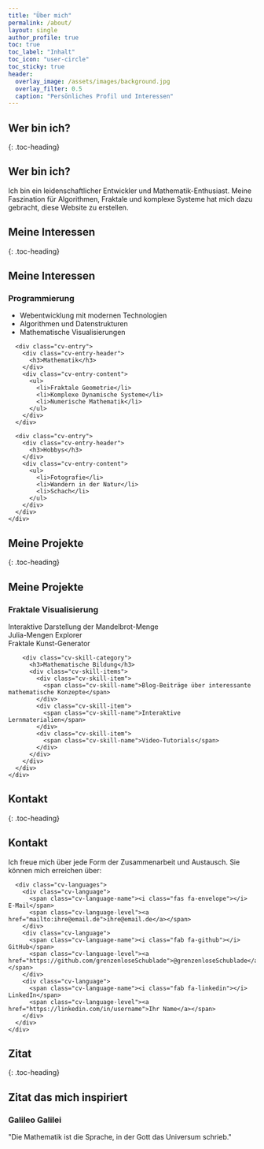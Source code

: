 ```yaml
---
title: "Über mich"
permalink: /about/
layout: single
author_profile: true
toc: true
toc_label: "Inhalt"
toc_icon: "user-circle"
toc_sticky: true
header:
  overlay_image: /assets/images/background.jpg
  overlay_filter: 0.5
  caption: "Persönliches Profil und Interessen"
---
```


<style>
/* Verstecke die Markdown-Überschriften für das TOC */
.toc-heading {
  position: absolute !important;
  width: 1px !important;
  height: 1px !important;
  padding: 0 !important;
  margin: -1px !important;
  overflow: hidden !important;
  clip: rect(0, 0, 0, 0) !important;
  white-space: nowrap !important;
  border: 0 !important;
}

/* Stelle sicher, dass die Überschriften wirklich versteckt sind */
h2.toc-heading {
  display: none !important;
  visibility: hidden !important;
}

/* Stelle sicher, dass die Anker-Links korrekt funktionieren */
.section-anchor {
  display: block;
  position: relative;
  top: -100px;
  visibility: hidden;
}
</style>

<span id="wer-bin-ich" class="section-anchor"></span>
## Wer bin ich?
{: .toc-heading}

<div class="cv-container">

  <div class="cv-section">
    <h2 class="cv-section-title"><i class="fas fa-user"></i> Wer bin ich?</h2>
    <div class="cv-section-content">
      <p>Ich bin ein leidenschaftlicher Entwickler und Mathematik-Enthusiast. Meine Faszination für Algorithmen, Fraktale und komplexe Systeme hat mich dazu gebracht, diese Website zu erstellen.</p>
    </div>
  </div>

</div>

<span id="meine-interessen" class="section-anchor"></span>
## Meine Interessen
{: .toc-heading}

<div class="cv-container">

  <div class="cv-section">
    <h2 class="cv-section-title"><i class="fas fa-brain"></i> Meine Interessen</h2>
    <div class="cv-section-content">
      <div class="cv-entry">
        <div class="cv-entry-header">
          <h3>Programmierung</h3>
        </div>
        <div class="cv-entry-content">
          <ul>
            <li>Webentwicklung mit modernen Technologien</li>
            <li>Algorithmen und Datenstrukturen</li>
            <li>Mathematische Visualisierungen</li>
          </ul>
        </div>
      </div>
      
      <div class="cv-entry">
        <div class="cv-entry-header">
          <h3>Mathematik</h3>
        </div>
        <div class="cv-entry-content">
          <ul>
            <li>Fraktale Geometrie</li>
            <li>Komplexe Dynamische Systeme</li>
            <li>Numerische Mathematik</li>
          </ul>
        </div>
      </div>
      
      <div class="cv-entry">
        <div class="cv-entry-header">
          <h3>Hobbys</h3>
        </div>
        <div class="cv-entry-content">
          <ul>
            <li>Fotografie</li>
            <li>Wandern in der Natur</li>
            <li>Schach</li>
          </ul>
        </div>
      </div>
    </div>
  </div>

</div>

<span id="meine-projekte" class="section-anchor"></span>
## Meine Projekte
{: .toc-heading}

<div class="cv-container">

  <div class="cv-section">
    <h2 class="cv-section-title"><i class="fas fa-project-diagram"></i> Meine Projekte</h2>
    <div class="cv-section-content">
      <div class="cv-skills">
        <div class="cv-skill-category">
          <h3>Fraktale Visualisierung</h3>
          <div class="cv-skill-items">
            <div class="cv-skill-item">
              <span class="cv-skill-name">Interaktive Darstellung der Mandelbrot-Menge</span>
            </div>
            <div class="cv-skill-item">
              <span class="cv-skill-name">Julia-Mengen Explorer</span>
            </div>
            <div class="cv-skill-item">
              <span class="cv-skill-name">Fraktale Kunst-Generator</span>
            </div>
          </div>
        </div>
        
        <div class="cv-skill-category">
          <h3>Mathematische Bildung</h3>
          <div class="cv-skill-items">
            <div class="cv-skill-item">
              <span class="cv-skill-name">Blog-Beiträge über interessante mathematische Konzepte</span>
            </div>
            <div class="cv-skill-item">
              <span class="cv-skill-name">Interaktive Lernmaterialien</span>
            </div>
            <div class="cv-skill-item">
              <span class="cv-skill-name">Video-Tutorials</span>
            </div>
          </div>
        </div>
      </div>
    </div>
  </div>

</div>

<span id="kontakt" class="section-anchor"></span>
## Kontakt
{: .toc-heading}

<div class="cv-container">

  <div class="cv-section">
    <h2 class="cv-section-title"><i class="fas fa-envelope"></i> Kontakt</h2>
    <div class="cv-section-content">
      <p>Ich freue mich über jede Form der Zusammenarbeit und Austausch. Sie können mich erreichen über:</p>
      
      <div class="cv-languages">
        <div class="cv-language">
          <span class="cv-language-name"><i class="fas fa-envelope"></i> E-Mail</span>
          <span class="cv-language-level"><a href="mailto:ihre@email.de">ihre@email.de</a></span>
        </div>
        <div class="cv-language">
          <span class="cv-language-name"><i class="fab fa-github"></i> GitHub</span>
          <span class="cv-language-level"><a href="https://github.com/grenzenloseSchublade">@grenzenloseSchublade</a></span>
        </div>
        <div class="cv-language">
          <span class="cv-language-name"><i class="fab fa-linkedin"></i> LinkedIn</span>
          <span class="cv-language-level"><a href="https://linkedin.com/in/username">Ihr Name</a></span>
        </div>
      </div>
    </div>
  </div>

</div>

<span id="zitat" class="section-anchor"></span>
## Zitat
{: .toc-heading}

<div class="cv-container">

  <div class="cv-section">
    <h2 class="cv-section-title"><i class="fas fa-quote-left"></i> Zitat das mich inspiriert</h2>
    <div class="cv-section-content">
      <div class="cv-awards">
        <div class="cv-award">
          <div class="cv-award-header">
            <h3>Galileo Galilei</h3>
          </div>
          <p>"Die Mathematik ist die Sprache, in der Gott das Universum schrieb."</p>
        </div>
      </div>
    </div>
  </div>

</div> 